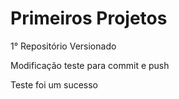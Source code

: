 # Primeiros Projetos
 1° Repositório Versionado 

Modificação teste para commit e push

Teste foi um sucesso
